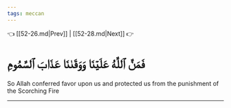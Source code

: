 ```yaml
---
tags: meccan
---
```


👈 [[52-26.md|Prev]] | [[52-28.md|Next]] 👉

# فَمَنَّ ٱللَّهُ عَلَيۡنَا وَوَقَىٰنَا عَذَابَ ٱلسَّمُومِ

So Allah conferred favor upon us and protected us from the punishment of the Scorching Fire

---

